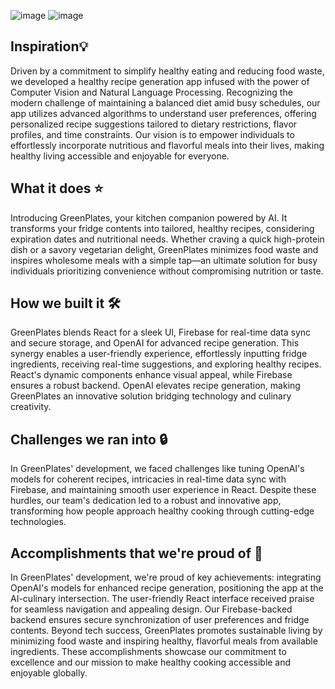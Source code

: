 ![image](https://github.com/Hamzenium/Green-Plate/assets/67511980/b61a00f6-aa7d-4c52-a9b0-c262d278a549)
![image](https://github.com/Hamzenium/Green-Plate/assets/67511980/b73fc79f-9c56-4ae5-bc43-a2b933eb0cff)

## Inspiration💡

Driven by a commitment to simplify healthy eating and reducing food waste, we developed a healthy recipe generation app infused with the power of Computer Vision and Natural Language Processing. Recognizing the modern challenge of maintaining a balanced diet amid busy schedules, our app utilizes advanced algorithms to understand user preferences, offering personalized recipe suggestions tailored to dietary restrictions, flavor profiles, and time constraints. Our vision is to empower individuals to effortlessly incorporate nutritious and flavorful meals into their lives, making healthy living accessible and enjoyable for everyone.

## What it does ⭐️

Introducing GreenPlates, your kitchen companion powered by AI. It transforms your fridge contents into tailored, healthy recipes, considering expiration dates and nutritional needs. Whether craving a quick high-protein dish or a savory vegetarian delight, GreenPlates minimizes food waste and inspires wholesome meals with a simple tap—an ultimate solution for busy individuals prioritizing convenience without compromising nutrition or taste.

## How we built it 🛠

GreenPlates blends React for a sleek UI, Firebase for real-time data sync and secure storage, and OpenAI for advanced recipe generation. This synergy enables a user-friendly experience, effortlessly inputting fridge ingredients, receiving real-time suggestions, and exploring healthy recipes. React's dynamic components enhance visual appeal, while Firebase ensures a robust backend. OpenAI elevates recipe generation, making GreenPlates an innovative solution bridging technology and culinary creativity.

## Challenges we ran into 🔒


In GreenPlates' development, we faced challenges like tuning OpenAI's models for coherent recipes, intricacies in real-time data sync with Firebase, and maintaining smooth user experience in React. Despite these hurdles, our team's dedication led to a robust and innovative app, transforming how people approach healthy cooking through cutting-edge technologies.

## Accomplishments that we're proud of 🎉

In GreenPlates' development, we're proud of key achievements: integrating OpenAI's models for enhanced recipe generation, positioning the app at the AI-culinary intersection. The user-friendly React interface received praise for seamless navigation and appealing design. Our Firebase-backed backend ensures secure synchronization of user preferences and fridge contents. Beyond tech success, GreenPlates promotes sustainable living by minimizing food waste and inspiring healthy, flavorful meals from available ingredients. These accomplishments showcase our commitment to excellence and our mission to make healthy cooking accessible and enjoyable globally.
